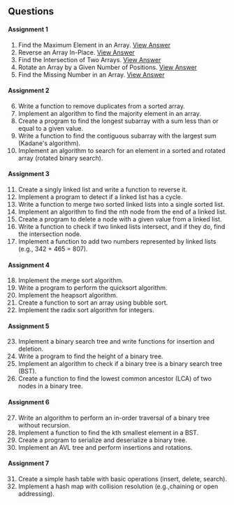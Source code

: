 ## Questions

#### Assignment 1
1. Find the Maximum Element in an Array. [View Answer](./FindMaxFromArray.c)
2. Reverse an Array In-Place. [View Answer](./ReverseArray.c)
3. Find the Intersection of Two Arrays. [View Answer](./IntersectionOfTwoArray.c)
4. Rotate an Array by a Given Number of Positions. [View Answer](./RotateArray.c)
5. Find the Missing Number in an Array. [View Answer](./FindMissingNumber.c)

#### Assignment 2
6. Write a function to remove duplicates from a sorted array.
7. Implement an algorithm to find the majority element in an array.
8. Create a program to find the longest subarray with a sum less than or equal to a given value.
9. Write a function to find the contiguous subarray with the largest sum (Kadane's algorithm).
10. Implement an algorithm to search for an element in a sorted and rotated array (rotated binary search).

#### Assignment 3
11. Create a singly linked list and write a function to reverse it.
12. Implement a program to detect if a linked list has a cycle.
13. Write a function to merge two sorted linked lists into a single sorted list.
14. Implement an algorithm to find the nth node from the end of a linked list.
15. Create a program to delete a node with a given value from a linked list.
16. Write a function to check if two linked lists intersect, and if they do, find the intersection node.
17. Implement a function to add two numbers represented by linked lists (e.g., 342 + 465 = 807).

#### Assignment 4
18. Implement the merge sort algorithm.
19. Write a program to perform the quicksort algorithm.
20. Implement the heapsort algorithm.
21. Create a function to sort an array using bubble sort.
22. Implement the radix sort algorithm for integers.

#### Assignment 5
23. Implement a binary search tree and write functions for insertion and deletion.
24. Write a program to find the height of a binary tree.
25. Implement an algorithm to check if a binary tree is a binary search tree (BST).
26. Create a function to find the lowest common ancestor (LCA) of two nodes in a binary tree.

#### Assignment 6
27. Write an algorithm to perform an in-order traversal of a binary tree without recursion.
28. Implement a function to find the kth smallest element in a BST.
29. Create a program to serialize and deserialize a binary tree.
30. Implement an AVL tree and perform insertions and rotations.

#### Assignment 7
31. Create a simple hash table with basic operations (insert, delete, search).
32. Implement a hash map with collision resolution (e.g.,chaining or open addressing).